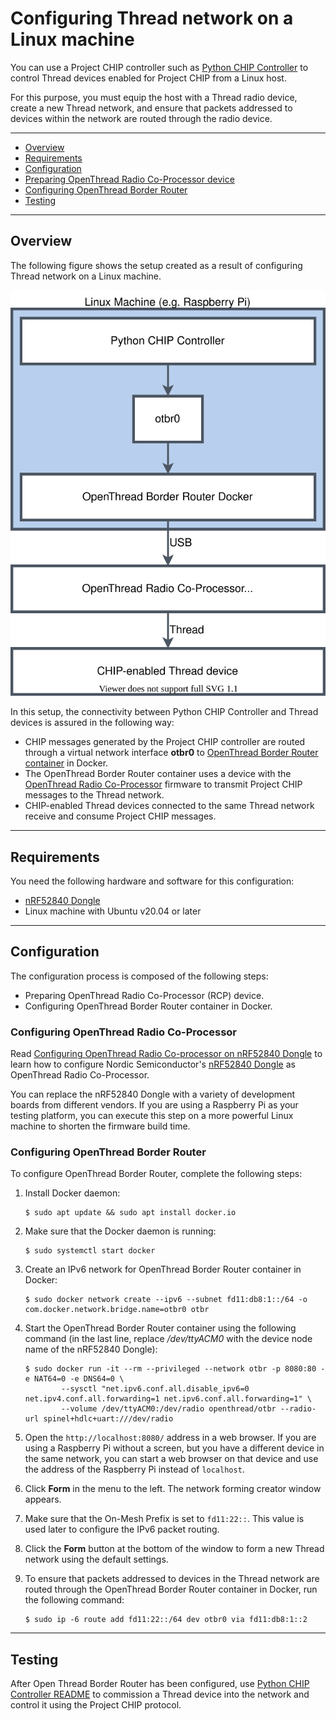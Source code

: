 # Configuring Thread network on a Linux machine

You can use a Project CHIP controller such as
[Python CHIP Controller](../../src/controller/python/README.md) to control
Thread devices enabled for Project CHIP from a Linux host.

For this purpose, you must equip the host with a
Thread radio device, create a new Thread network, and ensure that packets addressed
to devices within the network are routed through the radio device.

<hr>

-   [Overview](#overview)
-   [Requirements](#requirements)
-   [Configuration](#configuration)
  -   [Preparing OpenThread Radio Co-Processor device](#preparing-openthread-radio-co-processor)
  -   [Configuring OpenThread Border Router](#configuring-openthread-border-router)
-   [Testing](#testing)

<hr>

## Overview

The following figure shows the setup created as a result of configuring Thread network on a Linux machine.

![linux_thread_connectivity](../images/linux_thread_connectivity.svg)

In this setup, the connectivity between Python CHIP Controller and Thread devices is assured in the
following way:

-   CHIP messages generated by the Project CHIP controller are routed through a virtual
    network interface **otbr0** to
    [OpenThread Border Router container](https://openthread.io/guides/border-router/docker)
    in Docker.
-   The OpenThread Border Router container uses a device with
    the [OpenThread Radio Co-Processor](https://openthread.io/platforms/co-processor)
    firmware to transmit Project CHIP messages to the Thread network.
-   CHIP-enabled Thread devices connected to the same Thread network receive and
    consume Project CHIP messages.

<hr>

## Requirements

You need the following hardware and software for this configuration:

- [nRF52840 Dongle](https://www.nordicsemi.com/Software-and-tools/Development-Kits/nRF52840-Dongle)
- Linux machine with Ubuntu v20.04 or later

<hr>

## Configuration

The configuration process is composed of the following steps:

-  Preparing OpenThread Radio Co-Processor (RCP) device.
-  Configuring OpenThread Border Router container in Docker.

### Configuring OpenThread Radio Co-Processor

Read
[Configuring OpenThread Radio Co-processor on nRF52840 Dongle](openthread_rcp_nrf_dongle.md)
to learn how to configure Nordic Semiconductor's
[nRF52840 Dongle](https://www.nordicsemi.com/Software-and-tools/Development-Kits/nRF52840-Dongle)
as OpenThread Radio Co-Processor.

You can replace the nRF52840 Dongle with a variety of development boards from different vendors.
If you are using a Raspberry Pi as your testing platform, you can
execute this step on a more powerful Linux machine to shorten the firmware build time.

### Configuring OpenThread Border Router

To configure OpenThread Border Router, complete the following steps:

1.  Install Docker daemon:

        $ sudo apt update && sudo apt install docker.io

2.  Make sure that the Docker daemon is running:

        $ sudo systemctl start docker

3.  Create an IPv6 network for OpenThread Border Router container in Docker:

        $ sudo docker network create --ipv6 --subnet fd11:db8:1::/64 -o com.docker.network.bridge.name=otbr0 otbr

4.  Start the OpenThread Border Router container using the following command (in the
    last line, replace _/dev/ttyACM0_ with the device node name of the nRF52840
    Dongle):

        $ sudo docker run -it --rm --privileged --network otbr -p 8080:80 -e NAT64=0 -e DNS64=0 \
                --sysctl "net.ipv6.conf.all.disable_ipv6=0 net.ipv4.conf.all.forwarding=1 net.ipv6.conf.all.forwarding=1" \
                --volume /dev/ttyACM0:/dev/radio openthread/otbr --radio-url spinel+hdlc+uart:///dev/radio

5.  Open the `http://localhost:8080/` address in a web browser.
    If you are using a Raspberry Pi without a screen, but you have a different device in
    the same network, you can start a web browser on that device and use the
    address of the Raspberry Pi instead of `localhost`.
6.  Click **Form** in the menu to the left. The network forming creator window
    appears.
7.  Make sure that the On-Mesh Prefix is set to `fd11:22::`. This value is used
    later to configure the IPv6 packet routing.
8.  Click the **Form** button at the bottom of the window to form a new Thread
    network using the default settings.
9.  To ensure that packets addressed to devices in the Thread network are routed
    through the OpenThread Border Router container in Docker, run the following
    command:

        $ sudo ip -6 route add fd11:22::/64 dev otbr0 via fd11:db8:1::2

<hr>

## Testing

After Open Thread Border Router has been configured, use
[Python CHIP Controller README](../../src/controller/python/README.md) to
commission a Thread device into the network and control it using the Project CHIP protocol.
